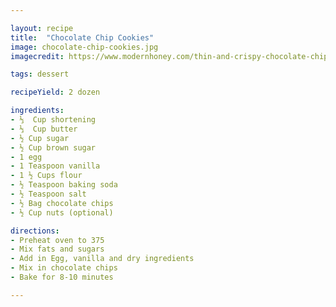 ```yaml
---

layout: recipe
title:  "Chocolate Chip Cookies"
image: chocolate-chip-cookies.jpg
imagecredit: https://www.modernhoney.com/thin-and-crispy-chocolate-chip-cookies://www.modernhoney.com/thin-and-crispy-chocolate-chip-cookies/

tags: dessert

recipeYield: 2 dozen

ingredients:
- ⅓  Cup shortening
- ⅓  Cup butter
- ½ Cup sugar
- ½ Cup brown sugar
- 1 egg
- 1 Teaspoon vanilla
- 1 ½ Cups flour
- ½ Teaspoon baking soda
- ½ Teaspoon salt
- ½ Bag chocolate chips
- ½ Cup nuts (optional)

directions:
- Preheat oven to 375
- Mix fats and sugars
- Add in Egg, vanilla and dry ingredients
- Mix in chocolate chips
- Bake for 8-10 minutes

---
```


